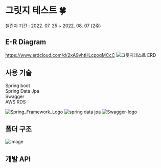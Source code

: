 # 그릿지 테스트 🍀

챌린지 기간 : 2022. 07. 25 ~ 2022. 08. 07 (2주)

## E-R Diagram

https://www.erdcloud.com/d/2xA9vhtHLcpoqMCcC
![그릿지테스트 ERD](https://user-images.githubusercontent.com/81500474/183299007-8a23c791-56c3-4860-a76f-4c450093a502.png)

## 사용 기술
Spring boot <br>
Spring Data Jpa <br>
Swagger <br>
AWS RDS <br>

![Spring_Framework_Logo](https://user-images.githubusercontent.com/81500474/183707463-0a34f914-13f7-426d-bcb2-ffe3b895af08.png)
![spring data jpa](https://user-images.githubusercontent.com/81500474/183707734-28e1d6a7-8946-4681-95ca-a7ec2ba37481.png)
![Swagger-logo](https://user-images.githubusercontent.com/81500474/183707052-09d4e45f-97fb-4e3f-b658-c1eb5cdffc2e.png)

## 폴더 구조  

![image](https://user-images.githubusercontent.com/81500474/183300197-039f8bd7-c4db-462b-a189-7eb89177e2fa.png)

## 개발 API 
